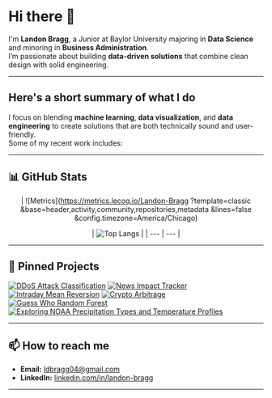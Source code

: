 # Hi there 👋

I'm **Landon Bragg**, a Junior at Baylor University majoring in **Data Science** and minoring in **Business Administration**.  
I’m passionate about building **data-driven solutions** that combine clean design with solid engineering.

---

## Here's a short summary of what I do

I focus on blending **machine learning**, **data visualization**, and **data engineering** to create solutions that are both technically sound and user-friendly.  
Some of my recent work includes:

---

## 📊 GitHub Stats

<div align="center">
  
| ![Metrics](https://metrics.lecoq.io/Landon-Bragg
?template=classic
&base=header,activity,community,repositories,metadata
&lines=false
&config.timezone=America/Chicago)

 | ![Top Langs](https://github-readme-stats.vercel.app/api/top-langs/?username=Landon-Bragg&layout=compact&theme=tokyonight) |
| --- | --- |

</div>

---

## 📌 Pinned Projects

[![DDoS Attack Classification](https://github-readme-stats.vercel.app/api/pin/?username=Landon-Bragg&repo=DDoS_Attack_Classification&theme=tokyonight)](https://github.com/Landon-Bragg/DDoS_Attack_Classification)
[![News Impact Tracker](https://github-readme-stats.vercel.app/api/pin/?username=Landon-Bragg&repo=News-Impact-Tracker&theme=tokyonight)](https://github.com/Landon-Bragg/News-Impact-Tracker)
[![Intraday Mean Reversion](https://github-readme-stats.vercel.app/api/pin/?username=Landon-Bragg&repo=Intraday-Mean-Reversion&theme=tokyonight)](https://github.com/Landon-Bragg/Intraday-Mean-Reversion)
[![Crypto Arbitrage](https://github-readme-stats.vercel.app/api/pin/?username=Landon-Bragg&repo=Crypto_Arbitrage&theme=tokyonight)](https://github.com/Landon-Bragg/Crypto_Arbitrage)
[![Guess Who Random Forest](https://github-readme-stats.vercel.app/api/pin/?username=Landon-Bragg&repo=Guess-Who-Random-Forest&theme=tokyonight)](https://github.com/Landon-Bragg/Guess-Who-Random-Forest)
[![Exploring NOAA Precipitation Types and Temperature Profiles](https://github-readme-stats.vercel.app/api/pin/?username=Landon-Bragg&repo=Exploring-NOAA-Precipitation-Types-and-Temperature-Profiles&theme=tokyonight)](https://github.com/Landon-Bragg/Exploring-NOAA-Precipitation-Types-and-Temperature-Profiles)

---

## 📫 How to reach me

- **Email:** ldbragg04@gmail.com
- **LinkedIn:** [linkedin.com/in/landon-bragg](https://www.linkedin.com/in/landon-bragg/)  


---

